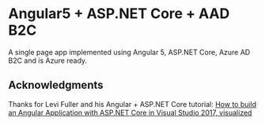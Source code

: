 # Angular5 + ASP.NET Core + AAD B2C
A single page app implemented using Angular 5, ASP.NET Core, Azure AD B2C and is Azure ready.



## Acknowledgments 
Thanks for Levi Fuller and his Angular + ASP.NET Core tutorial:
[How to build an Angular Application with ASP.NET Core in Visual Studio 2017, visualized](https://medium.com/@levifuller/building-an-angular-application-with-asp-net-core-in-visual-studio-2017-visualized-f4b163830eaa)


